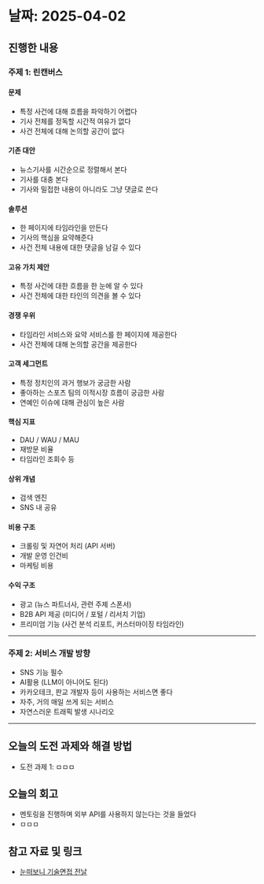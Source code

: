 # 날짜: 2025-04-02

## 진행한 내용
### 주제 1: 린캔버스
#### 문제
- 특정 사건에 대해 흐름을 파악하기 어렵다
- 기사 전체를 정독할 시간적 여유가 없다
- 사건 전체에 대해 논의할 공간이 없다

#### 기존 대안
- 뉴스기사를 시간순으로 정렬해서 본다
- 기사를 대충 본다
- 기사와 밀접한 내용이 아니라도 그냥 댓글로 쓴다

#### 솔루션
- 한 페이지에 타임라인을 만든다
- 기사의 핵심을 요약해준다
- 사건 전체 내용에 대한 댓글을 남길 수 있다

#### 고유 가치 제안
- 특정 사건에 대한 흐름을 한 눈에 알 수 있다
- 사건 전체에 대한 타인의 의견을 볼 수 있다

#### 경쟁 우위
- 타임라인 서비스와 요약 서비스를 한 페이지에 제공한다
- 사건 전체에 대해 논의할 공간을 제공한다

#### 고객 세그먼트
- 특정 정치인의 과거 행보가 궁금한 사람
- 좋아하는 스포츠 팀의 이적시장 흐름이 궁금한 사람
- 연예인 이슈에 대해 관심이 높은 사람

#### 핵심 지표
- DAU / WAU / MAU
- 재방문 비율
- 타임라인 조회수 등

#### 상위 개념
- 검색 엔진
- SNS 내 공유

#### 비용 구조
- 크롤링 및 자연어 처리 (API 서버)
- 개발 운영 인건비
- 마케팅 비용

#### 수익 구조
- 광고 (뉴스 파트너사, 관련 주제 스폰서)
- B2B API 제공 (미디어 / 포털 / 리서치 기업)
- 프리미엄 기능 (사건 분석 리포트, 커스터마이징 타임라인)

---

### 주제 2: 서비스 개발 방향
- SNS 기능 필수
- AI활용 (LLM이 아니어도 된다)
- 카카오테크, 판교 개발자 등이 사용하는 서비스면 좋다
- 자주, 거의 매일 쓰게 되는 서비스
- 자연스러운 트래픽 발생 시나리오

---

## 오늘의 도전 과제와 해결 방법
- 도전 과제 1: ㅁㅁㅁ

## 오늘의 회고
- 멘토링을 진행하며 외부 API를 사용하지 않는다는 것을 들었다
- ㅁㅁㅁ
  
## 참고 자료 및 링크
- [눈떠보니 기술면접 전날](https://ridibooks.com/books/2773000080)
